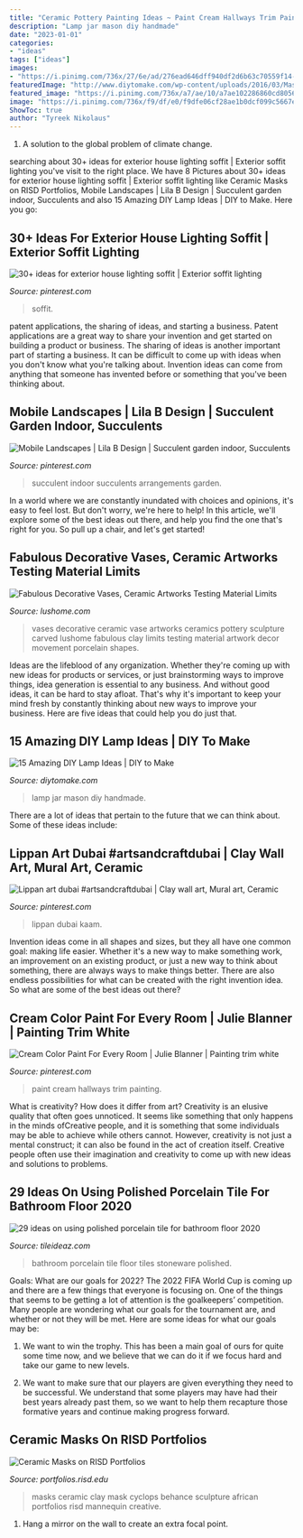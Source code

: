 ```yaml
---
title: "Ceramic Pottery Painting Ideas ~ Paint Cream Hallways Trim Painting"
description: "Lamp jar mason diy handmade"
date: "2023-01-01"
categories:
- "ideas"
tags: ["ideas"]
images:
- "https://i.pinimg.com/736x/27/6e/ad/276ead646dff940df2d6b63c70559f14--indoor-succulents-succulent-arrangements.jpg"
featuredImage: "http://www.diytomake.com/wp-content/uploads/2016/03/Mason-Jar-Lamp.jpg"
featured_image: "https://i.pinimg.com/736x/a7/ae/10/a7ae102286860cd8056317f5dfa5f048.jpg"
image: "https://i.pinimg.com/736x/f9/df/e0/f9dfe06cf28ae1b0dcf099c5667ea263.jpg"
ShowToc: true
author: "Tyreek Nikolaus"
---
```



1. A solution to the global problem of climate change.

	

		
searching about 30+ ideas for exterior house lighting soffit | Exterior soffit lighting you've visit to the right place. We have 8 Pictures about 30+ ideas for exterior house lighting soffit | Exterior soffit lighting like Ceramic Masks on RISD Portfolios, Mobile Landscapes | Lila B Design | Succulent garden indoor, Succulents and also 15 Amazing DIY Lamp Ideas | DIY to Make. Here you go:
		
    
## 30+ Ideas For Exterior House Lighting Soffit | Exterior Soffit Lighting

<img loading=lazy src="https://i.pinimg.com/736x/f9/df/e0/f9dfe06cf28ae1b0dcf099c5667ea263.jpg" onerror="this.onerror=null;this.src='https://tse3.mm.bing.net/th?id=OIP.HE3qJ3Plw-8sfhk2xQpjVwAAAA&amp;pid=15.1';" alt="30+ ideas for exterior house lighting soffit | Exterior soffit lighting">

_Source: pinterest.com_

>soffit. 

	

patent applications, the sharing of ideas, and starting a business. Patent applications are a great way to share your invention and get started on building a product or business. The sharing of ideas is another important part of starting a business. It can be difficult to come up with ideas when you don't know what you're talking about. Invention ideas can come from anything that someone has invented before or something that you've been thinking about.

    
## Mobile Landscapes | Lila B Design | Succulent Garden Indoor, Succulents

<img loading=lazy src="https://i.pinimg.com/736x/27/6e/ad/276ead646dff940df2d6b63c70559f14--indoor-succulents-succulent-arrangements.jpg" onerror="this.onerror=null;this.src='https://tse2.mm.bing.net/th?id=OIP.aGEI5JQ8ssGUl380i886OgHaJ3&amp;pid=15.1';" alt="Mobile Landscapes | Lila B Design | Succulent garden indoor, Succulents">

_Source: pinterest.com_

>succulent indoor succulents arrangements garden. 

	

In a world where we are constantly inundated with choices and opinions, it's easy to feel lost. But don't worry, we're here to help! In this article, we'll explore some of the best ideas out there, and help you find the one that's right for you. So pull up a chair, and let's get started!

    
## Fabulous Decorative Vases, Ceramic Artworks Testing Material Limits

<img loading=lazy src="https://www.lushome.com/wp-content/uploads/2013/11/carved-porcelain-vases-decorative-accessories-5.jpg" onerror="this.onerror=null;this.src='https://tse4.mm.bing.net/th?id=OIP.GTJ_IBmEIyc7fydp-1HCQAAAAA&amp;pid=15.1';" alt="Fabulous Decorative Vases, Ceramic Artworks Testing Material Limits">

_Source: lushome.com_

>vases decorative ceramic vase artworks ceramics pottery sculpture carved lushome fabulous clay limits testing material artwork decor movement porcelain shapes. 

	

Ideas are the lifeblood of any organization. Whether they're coming up with new ideas for products or services, or just brainstorming ways to improve things, idea generation is essential to any business. And without good ideas, it can be hard to stay afloat. That's why it's important to keep your mind fresh by constantly thinking about new ways to improve your business. Here are five ideas that could help you do just that.

    
## 15 Amazing DIY Lamp Ideas | DIY To Make

<img loading=lazy src="http://www.diytomake.com/wp-content/uploads/2016/03/Mason-Jar-Lamp.jpg" onerror="this.onerror=null;this.src='https://tse2.mm.bing.net/th?id=OIP.GMfG8Mqidiu3eWUXi-aMeQHaLS&amp;pid=15.1';" alt="15 Amazing DIY Lamp Ideas | DIY to Make">

_Source: diytomake.com_

>lamp jar mason diy handmade. 

	

There are a lot of ideas that pertain to the future that we can think about. Some of these ideas include: 

    
## Lippan Art Dubai #artsandcraftdubai | Clay Wall Art, Mural Art, Ceramic

<img loading=lazy src="https://i.pinimg.com/736x/a7/ae/10/a7ae102286860cd8056317f5dfa5f048.jpg" onerror="this.onerror=null;this.src='https://tse3.mm.bing.net/th?id=OIP.s5Q_apSGgXbRMd6nc3XuJAHaJ3&amp;pid=15.1';" alt="Lippan art dubai #artsandcraftdubai | Clay wall art, Mural art, Ceramic">

_Source: pinterest.com_

>lippan dubai kaam. 

	

Invention ideas come in all shapes and sizes, but they all have one common goal: making life easier. Whether it's a new way to make something work, an improvement on an existing product, or just a new way to think about something, there are always ways to make things better. There are also endless possibilities for what can be created with the right invention idea. So what are some of the best ideas out there?

    
## Cream Color Paint For Every Room | Julie Blanner | Painting Trim White

<img loading=lazy src="https://i.pinimg.com/736x/fd/1f/ed/fd1fed2f59bbcd1fc7af945c60395ea8.jpg" onerror="this.onerror=null;this.src='https://tse2.mm.bing.net/th?id=OIP.ci_VypM4tNLaN27kwNVlmgHaLH&amp;pid=15.1';" alt="Cream Color Paint For Every Room | Julie Blanner | Painting trim white">

_Source: pinterest.com_

>paint cream hallways trim painting. 

	

What is creativity? How does it differ from art?
Creativity is an elusive quality that often goes unnoticed. It seems like something that only happens in the minds ofCreative people, and it is something that some individuals may be able to achieve while others cannot. However, creativity is not just a mental construct; it can also be found in the act of creation itself. Creative people often use their imagination and creativity to come up with new ideas and solutions to problems.

    
## 29 Ideas On Using Polished Porcelain Tile For Bathroom Floor 2020

<img loading=lazy src="https://www.tileideaz.com/wp-content/uploads/2015/08/bathroom-porcelain-stoneware-wall-tiles-plain-color-11253-18588191.jpg" onerror="this.onerror=null;this.src='https://tse3.mm.bing.net/th?id=OIP.C6oPqbVxXE7JbUtJm9mOIAHaFn&amp;pid=15.1';" alt="29 ideas on using polished porcelain tile for bathroom floor 2020">

_Source: tileideaz.com_

>bathroom porcelain tile floor tiles stoneware polished. 

	

Goals: What are our goals for 2022?
The 2022 FIFA World Cup is coming up and there are a few things that everyone is focusing on. One of the things that seems to be getting a lot of attention is the goalkeepers’ competition. Many people are wondering what our goals for the tournament are, and whether or not they will be met. Here are some ideas for what our goals may be: 
1) We want to win the trophy. This has been a main goal of ours for quite some time now, and we believe that we can do it if we focus hard and take our game to new levels. 

2) We want to make sure that our players are given everything they need to be successful. We understand that some players may have had their best years already past them, so we want to help them recapture those formative years and continue making progress forward.

    
## Ceramic Masks On RISD Portfolios

<img loading=lazy src="http://m1.behance.net/rendition/modules/32448159/disp/9c2f289b3e164308af0a290da2b8ca1b.JPG" onerror="this.onerror=null;this.src='https://tse3.mm.bing.net/th?id=OIP.Y1OtWnjRCn3KIS9cMDkT2QHaLD&amp;pid=15.1';" alt="Ceramic Masks on RISD Portfolios">

_Source: portfolios.risd.edu_

>masks ceramic clay mask cyclops behance sculpture african portfolios risd mannequin creative. 

	

1. Hang a mirror on the wall to create an extra focal point.

